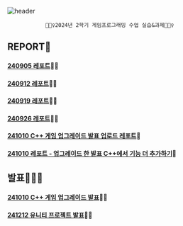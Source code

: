 ![header](https://capsule-render.vercel.app/api?type=waving&color=auto&height=250&section=header&text=2024년도%202학기%20게임프로그래밍&fontSize=40&animation=twinkling&fontAlignY=35)

                🙇🏻‍♀️2024년 2학기 게임프로그래밍 수업 실습&과제🙇🏻‍♀️

## REPORT📕
#### [240905 레포트](https://github.com/SHAhn1111/gamepgm/tree/main/0905)✍🏻
#### [240912 레포트](https://github.com/SHAhn1111/gamepgm/tree/main/0912)✍🏻
#### [240919 레포트](https://github.com/SHAhn1111/gamepgm/tree/main/0919)✍🏻
#### [240926 레포트](https://github.com/SHAhn1111/gamepgm/tree/main/0926)✍🏻
#### [241010 C++ 게임 업그레이드 발표 업로드 레포트](https://github.com/SHAhn1111/gamepgm/tree/main/1010발표)📢
#### [241010 레포트 - 업그레이드 한 발표 C++에서 기능 더 추가하기](https://github.com/SHAhn1111/gamepgm/tree/main/1010)📢
## 발표👩🏻‍💻
#### [241010 C++ 게임 업그레이드 발표](https://github.com/SHAhn1111/gamepgm/tree/main/1010발표)👂🏻
#### [241212 유니티 프로젝트 발표](https://github.com/SHAhn1111/gamepgm/tree/main/1212)👂🏻

